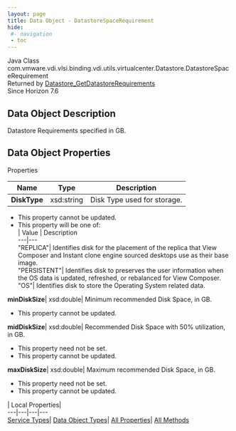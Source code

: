 ```yaml
---
layout: page
title: Data Object - DatastoreSpaceRequirement
hide:
 #- navigation
 - toc
---
```






Java Class
    com.vmware.vdi.vlsi.binding.vdi.utils.virtualcenter.Datastore.DatastoreSpaceRequirement  
Returned by
     [Datastore_GetDatastoreRequirements](vdi.utils.virtualcenter.Datastore.md#getDatastoreRequirements)  
Since 
    Horizon 7.6

## Data Object Description 

Datastore Requirements specified in GB. 

## Data Object Properties

Properties

Name |  Type |  Description   
---|---|---  
**DiskType**|  xsd:string|  Disk Type used for storage.   


 * This property cannot be updated.
  * This property will be one of:  
|  Value |  Description   
---|---  
"REPLICA"| Identifies disk for the placement of the replica that View Composer and Instant clone engine sourced desktops use as their base image.  
"PERSISTENT"| Identifies disk to preserves the user information when the OS data is updated, refreshed, or rebalanced for View Composer.  
"OS"| Identifies disk to store the Operating System related data.  

  
**minDiskSize**|  xsd:double|  Minimum recommended Disk Space, in GB.   


 * This property cannot be updated.

  
**midDiskSize**|  xsd:double|  Recommended Disk Space with 50% utilization, in GB.   


 * This property need not be set.
 * This property cannot be updated.

  
**maxDiskSize**|  xsd:double|  Maximum recommended Disk Space, in GB.   


 * This property need not be set.
 * This property cannot be updated.

  
  
  
 | Local Properties|   
---|---|---|---  
[Service Types](index-mo_types.md)| [Data Object Types](index-do_types.md)| [All Properties](index-properties.md)| [All Methods](index-methods.md)  
  
  

